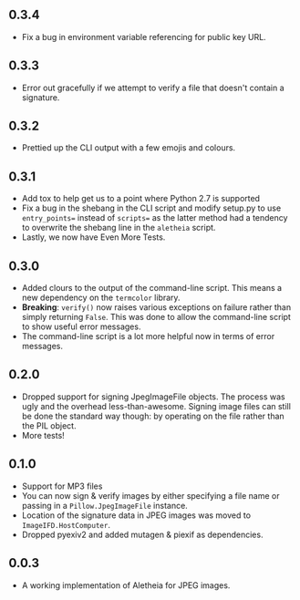## 0.3.4

* Fix a bug in environment variable referencing for public key URL.

## 0.3.3

* Error out gracefully if we attempt to verify a file that doesn't contain a
  signature.

## 0.3.2

* Prettied up the CLI output with a few emojis and colours.

## 0.3.1

* Add tox to help get us to a point where Python 2.7 is supported
* Fix a bug in the shebang in the CLI script and modify setup.py to use
  `entry_points=` instead of `scripts=` as the latter method had a tendency to
  overwrite the shebang line in the `aletheia` script.
* Lastly, we now have Even More Tests.

## 0.3.0

* Added clours to the output of the command-line script.  This means a new
  dependency on the `termcolor` library.
* **Breaking**: `verify()` now raises various exceptions on failure rather
  than simply returning `False`.  This was done to allow the command-line
  script to show useful error messages.
* The command-line script is a lot more helpful now in terms of error
  messages.

## 0.2.0

* Dropped support for signing JpegImageFile objects.  The process was ugly and
  the overhead less-than-awesome.  Signing image files can still be done the
  standard way though: by operating on the file rather than the PIL object.
* More tests!

## 0.1.0

* Support for MP3 files
* You can now sign & verify images by either specifying a file name or passing
  in a `Pillow.JpegImageFile` instance.
* Location of the signature data in JPEG images was moved to
  `ImageIFD.HostComputer`.
* Dropped pyexiv2 and added mutagen & piexif as dependencies.

## 0.0.3

* A working implementation of Aletheia for JPEG images.

